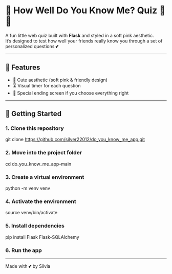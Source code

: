 # 💖 How Well Do You Know Me? Quiz 🎀✨

A fun little web quiz built with **Flask** and styled in a soft pink aesthetic.  
It’s designed to test how well your friends really know you through a set of personalized questions 💕  

---

## 🌸 Features
- 🎀 Cute aesthetic (soft pink & friendly design)  
- ⏳ Visual timer for each question  
- 🎉 Special ending screen if you choose everything right  

---

## 🚀 Getting Started

### 1. Clone this repository

git clone https://github.com/silver22012/do_you_know_me_app.git

### 2. Move into the project folder

cd do_you_know_me_app-main

### 3. Create a virtual environment

python -m venv venv

### 4. Activate the environment

source venv/bin/activate

### 5. Install dependencies

pip install Flask Flask-SQLAlchemy

### 6. Run the app

---

Made with 💕 by Silvia
